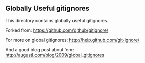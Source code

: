 ## Globally Useful gitignores

This directory contains globally useful gitignores.

Forked from:
<https://github.com/github/gitignore/>

For more on global gitignores:
<http://help.github.com/git-ignore/>

And a good blog post about 'em:
<http://augustl.com/blog/2009/global_gitignores>
